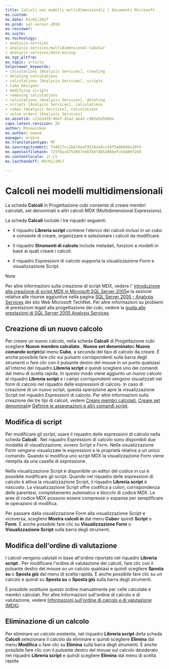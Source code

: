 ```yaml
---
title: Calcoli nei modelli multidimensionali | Documenti Microsoft
ms.custom: 
ms.date: 03/01/2017
ms.prod: sql-server-2016
ms.reviewer: 
ms.suite: 
ms.technology:
- analysis-services
- analysis-services/multidimensional-tabular
- analysis-services/data-mining
ms.tgt_pltfrm: 
ms.topic: article
helpviewer_keywords:
- calculations [Analysis Services], creating
- deleting calculations
- calculations [Analysis Services], scripts
- Cube Designer
- modifying scripts
- removing calculations
- calculations [Analysis Services], deleting
- scripts [Analysis Services], calculations
- cubes [Analysis Services], calculations
- solve orders [Analysis Services]
ms.assetid: c21b3459-9bef-45a2-aba5-c992eba5b66e
caps.latest.revision: 26
author: Minewiskan
ms.author: owend
manager: erikre
ms.translationtype: MT
ms.sourcegitcommit: f3481fcc2bb74eaf93182e6cc58f5a06666e10f4
ms.openlocfilehash: 725f0ac6753947e587b6746528b6efc6d409f269
ms.contentlocale: it-it
ms.lasthandoff: 09/01/2017

---
```

# <a name="calculations-in-multidimensional-models"></a>Calcoli nei modelli multidimensionali
  La scheda **Calcoli** in Progettazione cubi consente di creare membri calcolati, set denominati e altri calcoli MDX (Multidimensional Expressions).  
  
 La scheda **Calcoli** include i tre riquadri seguenti:  
  
-   Il riquadro **Libreria script** contiene l'elenco dei calcoli inclusi in un cubo e consente di creare, organizzare e selezionare i calcoli da modificare.  
  
-   Il riquadro **Strumenti di calcolo** include metadati, funzioni e modelli in base ai quali creare i calcoli.  
  
-   Il riquadro Espressioni di calcolo supporta la visualizzazione Form e visualizzazione Script.  
  
> [!NOTE]  
>  Per altre informazioni sulla creazione di script MDX, vedere l' [introduzione alla creazione di script MDX in Microsoft SQL Server 2005](http://go.microsoft.com/fwlink/?LinkId=81892)e la sezione relativa alle risorse aggiuntive nella pagina [SQL Server 2005 - Analysis Services](http://go.microsoft.com/fwlink/?LinkId=80853) del sito Web Microsoft TechNet. Per altre informazioni su problemi di prestazioni legati alla progettazione dei cubi, vedere la [guida alle prestazioni di SQL Server 2005 Analysis Services](http://go.microsoft.com/fwlink/?LinkId=81621).  
  
## <a name="creating-a-new-calculation"></a>Creazione di un nuovo calcolo  
 Per creare un nuovo calcolo, nella scheda **Calcoli** di Progettazione cubi scegliere **Nuovo membro calcolato** , **Nuovo set denominato**o **Nuovo comando script**dal menu **Cubo**, a seconda del tipo di calcolo da creare. È anche possibile fare clic sui pulsanti corrispondenti sulla barra degli strumenti o fare clic con il pulsante destro del mouse in un punto qualsiasi all'interno del riquadro **Libreria script** e quindi scegliere uno dei comandi dal menu di scelta rapida. In questo modo viene aggiunto un nuovo calcolo al riquadro **Libreria script** e i campi corrispondenti vengono visualizzati nel form di calcolo nel riquadro delle espressioni di calcolo. In caso di creazione di un nuovo script, questa operazione apre la visualizzazione Script nel riquadro Espressioni di calcolo. Per altre informazioni sulla creazione dei tre tipi di calcoli, vedere [Creare membri calcolati](../../analysis-services/multidimensional-models/create-calculated-members.md), [Creare set denominati](../../analysis-services/multidimensional-models/create-named-sets.md)e [Definire le assegnazioni e altri comandi script](../../analysis-services/multidimensional-models/define-assignments-and-other-script-commands.md).  
  
## <a name="editing-scripts"></a>Modifica di script  
 Per modificare gli script, usare il riquadro delle espressioni di calcolo nella scheda **Calcoli** . Nel riquadro Espressioni di calcolo sono disponibili due modalità di visualizzazione, ovvero Script e Form. Nella visualizzazione Form vengono visualizzate le espressioni e le proprietà relative a un unico comando. Quando si modifica uno script MDX la visualizzazione Form viene riempita da una casella di espressione.  
  
 Nella visualizzazione Script è disponibile un editor del codice in cui è possibile modificare gli script. Quando nel riquadro delle espressioni di calcolo è attiva la visualizzazione Script, il riquadro **Libreria script** è nascosto. La visualizzazione Script offre codifica a colori, corrispondenza delle parentesi, completamento automatico e blocchi di codice MDX. Le aree di codice MDX possono essere compresse o espanse per semplificare le operazioni di modifica.  
  
 Per passare dalla visualizzazione Form alla visualizzazione Script e viceversa, scegliere **Mostra calcoli in** dal menu **Cubo**e quindi **Script** o **Form**. È anche possibile fare clic su **Visualizzazione Form** o **Visualizzazione Script** sulla barra degli strumenti.  
  
## <a name="changing-solve-order"></a>Modifica dell'ordine di valutazione  
 I calcoli vengono valutati in base all'ordine riportato nel riquadro **Libreria script** . Per modificare l'ordine di valutazione dei calcoli, fare clic con il pulsante destro del mouse su un calcolo qualsiasi e quindi scegliere **Sposta su** o **Sposta giù** dal menu di scelta rapida. È anche possibile fare clic su un calcolo e quindi su **Sposta su** o **Sposta giù** sulla barra degli strumenti.  
  
 È possibile sostituire questo ordine manualmente per celle calcolate e membri calcolati. Per altre informazioni sull'ordine di calcolo e di valutazione, vedere [Informazioni sull'ordine di calcolo e di valutazione &#40;MDX&#41;](../../analysis-services/multidimensional-models/mdx/mdx-data-manipulation-understanding-pass-order-and-solve-order.md).  
  
## <a name="deleting-a-calculation"></a>Eliminazione di un calcolo  
 Per eliminare un calcolo esistente, nel riquadro **Libreria script** della scheda **Calcoli** selezionare il calcolo da eliminare e quindi scegliere **Elimina** dal menu **Modifica** o fare clic su **Elimina** sulla barra degli strumenti. È anche possibile fare clic con il pulsante destro del mouse sul calcolo desiderato nel riquadro **Libreria script** e quindi scegliere **Elimina** dal menu di scelta rapida.  
  
  
